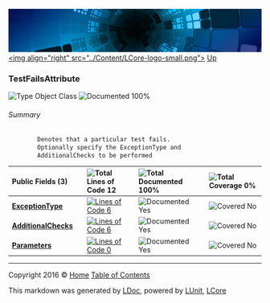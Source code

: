 ![](../Content/LCore-banner-small.png "")
[&lt;img align=&quot;right&quot; src=&quot;../Content/LCore-logo-small.png&quot;&gt;](../../README.md)
[Up](../L.md)

### TestFailsAttribute

![Type Object Class](http://b.repl.ca/v1/Type-Object%20Class-blue.png "") ![Documented 100%](http://b.repl.ca/v1/Documented-100%25-brightgreen.png "")




###### Summary

            Denotes that a particular test fails.
            Optionally specify the ExceptionType and 
            AdditionalChecks to be performed
            

Public   Fields (3) |  | ![Total Lines of Code 12](http://b.repl.ca/v1/Total%20Lines%20of%20Code-12-blue.png "") | ![Total Documented 100%](http://b.repl.ca/v1/Total%20Documented-100%25-brightgreen.png "") | ![Total Coverage 0%](http://b.repl.ca/v1/Total%20Coverage-0%25-red.png "")
:---  | :---  | :---  | :---  | :--- 
**[ExceptionType](TestFailsAttribute_ExceptionType.md)** |  | [![Lines of Code 6](http://b.repl.ca/v1/Lines%20of%20Code-6-blue.png "")](../LUnit/Attributes/TestFailsAttribute.cs#L19) | ![Documented Yes](http://b.repl.ca/v1/Documented-Yes-brightgreen.png "") | ![Covered No](http://b.repl.ca/v1/Covered-No-red.png "")
**[AdditionalChecks](TestFailsAttribute_AdditionalChecks.md)** |  | [![Lines of Code 6](http://b.repl.ca/v1/Lines%20of%20Code-6-blue.png "")](../LUnit/Attributes/TestFailsAttribute.cs#L24) | ![Documented Yes](http://b.repl.ca/v1/Documented-Yes-brightgreen.png "") | ![Covered No](http://b.repl.ca/v1/Covered-No-red.png "")
**[Parameters](TestFailsAttribute_Parameters.md)** |  | [![Lines of Code 0](http://b.repl.ca/v1/Lines%20of%20Code-0-red.png "")](../LUnit/Attributes/TestFailsAttribute.cs#L) | ![Documented Yes](http://b.repl.ca/v1/Documented-Yes-brightgreen.png "") | ![Covered No](http://b.repl.ca/v1/Covered-No-red.png "")




---

Copyright 2016 &copy; [Home](../../README.md) [Table of Contents](../../TableOfContents.md)

This markdown was generated by [LDoc](https://github.com/CodeSingularity/LDoc), powered by [LUnit](https://github.com/CodeSingularity/LUnit), [LCore](https://github.com/CodeSingularity/LCore)
